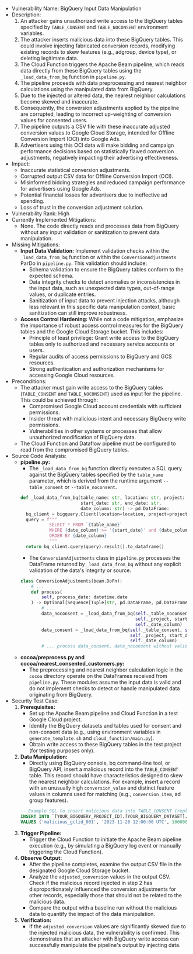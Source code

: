 * Vulnerability Name: BigQuery Input Data Manipulation
* Description:
    1. An attacker gains unauthorized write access to the BigQuery tables specified by `TABLE_CONSENT` and `TABLE_NOCONSENT` environment variables.
    2. The attacker inserts malicious data into these BigQuery tables. This could involve injecting fabricated conversion records, modifying existing records to skew features (e.g., adgroup, device type), or deleting legitimate data.
    3. The Cloud Function triggers the Apache Beam pipeline, which reads data directly from these BigQuery tables using the `_load_data_from_bq` function in `pipeline.py`.
    4. The pipeline proceeds with data preprocessing and nearest neighbor calculations using the manipulated data from BigQuery.
    5. Due to the injected or altered data, the nearest neighbor calculations become skewed and inaccurate.
    6. Consequently, the conversion adjustments applied by the pipeline are corrupted, leading to incorrect up-weighting of conversion values for consented users.
    7. The pipeline outputs a CSV file with these inaccurate adjusted conversion values to Google Cloud Storage, intended for Offline Conversion Import (OCI) into Google Ads.
    8. Advertisers using this OCI data will make bidding and campaign performance decisions based on statistically flawed conversion adjustments, negatively impacting their advertising effectiveness.
* Impact:
    - Inaccurate statistical conversion adjustments.
    - Corrupted output CSV data for Offline Conversion Import (OCI).
    - Misinformed bidding strategies and reduced campaign performance for advertisers using Google Ads.
    - Potential financial losses for advertisers due to ineffective ad spending.
    - Loss of trust in the conversion adjustment solution.
* Vulnerability Rank: High
* Currently Implemented Mitigations:
    - None. The code directly reads and processes data from BigQuery without any input validation or sanitization to prevent data manipulation.
* Missing Mitigations:
    - **Input Data Validation:** Implement validation checks within the `_load_data_from_bq` function or within the `ConversionAdjustments` ParDo in `pipeline.py`. This validation should include:
        - Schema validation to ensure the BigQuery tables conform to the expected schema.
        - Data integrity checks to detect anomalies or inconsistencies in the input data, such as unexpected data types, out-of-range values, or duplicate entries.
        - Sanitization of input data to prevent injection attacks, although less relevant in this specific data manipulation context, basic sanitization can still improve robustness.
    - **Access Control Hardening:** While not a code mitigation, emphasize the importance of robust access control measures for the BigQuery tables and the Google Cloud Storage bucket. This includes:
        - Principle of least privilege: Grant write access to the BigQuery tables only to authorized and necessary service accounts or users.
        - Regular audits of access permissions to BigQuery and GCS resources.
        - Strong authentication and authorization mechanisms for accessing Google Cloud resources.
* Preconditions:
    - The attacker must gain write access to the BigQuery tables (`TABLE_CONSENT` and `TABLE_NOCONSENT`) used as input for the pipeline. This could be achieved through:
        - Compromised Google Cloud account credentials with sufficient permissions.
        - Insider threat with malicious intent and necessary BigQuery write permissions.
        - Vulnerabilities in other systems or processes that allow unauthorized modification of BigQuery data.
    - The Cloud Function and Dataflow pipeline must be configured to read from the compromised BigQuery tables.
* Source Code Analysis:
    - **pipeline.py:**
        - The `_load_data_from_bq` function directly executes a SQL query against the BigQuery tables specified by the `table_name` parameter, which is derived from the runtime argument `--table_consent` or `--table_noconsent`.
        ```python
        def _load_data_from_bq(table_name: str, location: str, project: str,
                               start_date: str, end_date: str,
                               date_column: str) -> pd.DataFrame:
          bq_client = bigquery.Client(location=location, project=project)
          query = f"""
                   SELECT * FROM `{table_name}`
                   WHERE {date_column} >= '{start_date}' and {date_column} < '{end_date}'
                   ORDER BY {date_column}
                   """
          return bq_client.query(query).result().to_dataframe()
        ```
        - The `ConversionAdjustments` class in `pipeline.py` processes the DataFrame returned by `_load_data_from_bq` without any explicit validation of the data's integrity or source.
        ```python
        class ConversionAdjustments(beam.DoFn):
            # ...
            def process(
                self, process_date: datetime.date
            ) -> Optional[Sequence[Tuple[str, pd.DataFrame, pd.DataFrame]]]:
                # ...
                data_noconsent = _load_data_from_bq(self._table_noconsent, self._location,
                                                    self._project, start_date, end_date,
                                                    self._date_column)
                data_consent = _load_data_from_bq(self._table_consent, self._location,
                                                  self._project, start_date, end_date,
                                                  self._date_column)
                # ... process data_consent, data_noconsent without validation
        ```
    - **cocoa/preprocess.py and cocoa/nearest_consented_customers.py:**
        - The preprocessing and nearest neighbor calculation logic in the `cocoa` directory operate on the DataFrames received from `pipeline.py`. These modules assume the input data is valid and do not implement checks to detect or handle manipulated data originating from BigQuery.
* Security Test Case:
    1. **Prerequisites:**
        - Set up the Apache Beam pipeline and Cloud Function in a test Google Cloud project.
        - Identify the BigQuery datasets and tables used for consent and non-consent data (e.g., using environment variables in `generate_template.sh` and `cloud_function/main.py`).
        - Obtain write access to these BigQuery tables in the test project (for testing purposes only).
    2. **Data Manipulation:**
        - Directly using BigQuery console, bq command-line tool, or BigQuery API, insert a malicious record into the `TABLE_CONSENT` table. This record should have characteristics designed to skew the nearest neighbor calculations. For example, insert a record with an unusually high `conversion_value` and distinct feature values in columns used for matching (e.g., `conversion_item`, ad group features).
        ```sql
        -- Example SQL to insert malicious data into TABLE_CONSENT (replace with actual table name and schema)
        INSERT INTO `[YOUR_BIGQUERY_PROJECT_ID].[YOUR_BIGQUERY_DATASET].[YOUR_TABLE_CONSENT]` (gclid, conversion_timestamp, conversion_value, conversion_date, conversion_item, ...)
        VALUES ('malicious_gclid_001', '2023-11-20 12:00:00 UTC', 1000000, '2023-11-20', 'malicious_item', ...);
        ```
    3. **Trigger Pipeline:**
        - Trigger the Cloud Function to initiate the Apache Beam pipeline execution (e.g., by simulating a BigQuery log event or manually triggering the Cloud Function).
    4. **Observe Output:**
        - After the pipeline completes, examine the output CSV file in the designated Google Cloud Storage bucket.
        - Analyze the `adjusted_conversion` values in the output CSV. Check if the malicious record injected in step 2 has disproportionately influenced the conversion adjustments for other records, especially those that should not be related to the malicious data.
        - Compare the output with a baseline run without the malicious data to quantify the impact of the data manipulation.
    5. **Verification:**
        - If the `adjusted_conversion` values are significantly skewed due to the injected malicious data, the vulnerability is confirmed. This demonstrates that an attacker with BigQuery write access can successfully manipulate the pipeline's output by injecting data.